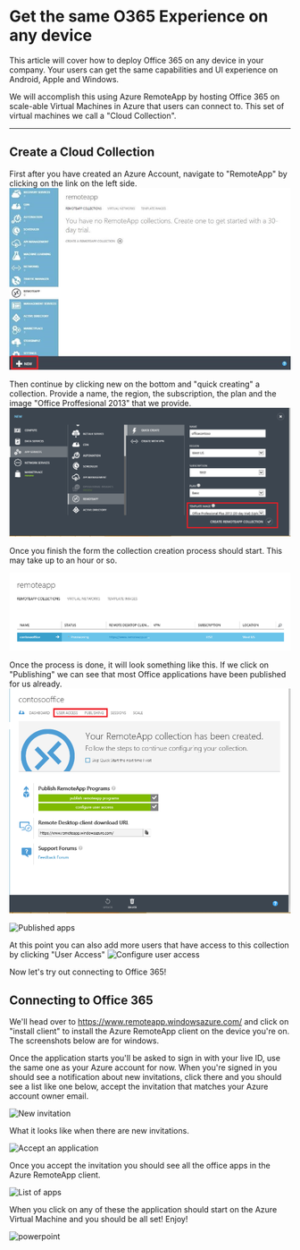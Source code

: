 Get the same O365 Experience on any device
===================


This article will cover how to deploy Office 365 on any device in your company. Your users can get the same capabilities and UI experience on Android, Apple and Windows. 

We will accomplish this using Azure RemoteApp by hosting Office 365 on scale-able Virtual Machines in Azure that users can connect to. This set of virtual machines we call a "Cloud Collection". 

----------


Create a Cloud Collection
-------------
First after you have created an Azure Account, navigate to "RemoteApp" by clicking on the link on the left side. 
![Showing Azure RemoteApp on the Azure Portal](https://raw.githubusercontent.com/guscatalano/azure-content/master/articles/media/remoteapp-tutorial-o365anywhere/1-menu.png)

Then continue by clicking new on the bottom and "quick creating" a collection. Provide a name, the region, the subscription, the plan and the image "Office Proffesional 2013" that we provide.
![Create Dialog](https://raw.githubusercontent.com/guscatalano/azure-content/master/articles/media/remoteapp-tutorial-o365anywhere/2-quickcreate.PNG)

Once you finish the form the collection creation process should start. This may take up to an hour or so.

![Waiting](https://raw.githubusercontent.com/guscatalano/azure-content/master/articles/media/remoteapp-tutorial-o365anywhere/3-waiting.PNG)

Once the process is done, it will look something like this. If we click on "Publishing" we can see that most Office applications have been published for us already.
![Collection created](https://raw.githubusercontent.com/guscatalano/azure-content/master/articles/media/remoteapp-tutorial-o365anywhere/4-done.PNG)

![Published apps](http://i.imgur.com/anmHb01.png)

At this point you can also add more users that have access to this collection by clicking "User Access"
![Configure user access](http://i.imgur.com/QKE2TVh.png)

Now let's try out connecting to Office 365!

Connecting to Office 365
-------------
We'll head over to https://www.remoteapp.windowsazure.com/ and click on "install client" to install the Azure RemoteApp client on the device you're on. The screenshots below are for windows.

Once the application starts you'll be asked to sign in with your live ID, use the same one as your Azure account for now. When you're signed in you should see a notification about new invitations, click there and you should see a list like one below, accept the invitation that matches your Azure account owner email. 

![New invitation](http://i.imgur.com/R781pz4.png)

What it looks like when there are new invitations.

![Accept an application](http://i.imgur.com/g9ggPwH.png) 

Once you accept the invitation you should see all the office apps in the Azure RemoteApp client.

![List of apps](http://i.imgur.com/U7KQrGS.png)

When you click on any of these the application should start on the Azure Virtual Machine and you should be all set! Enjoy!

![powerpoint](http://i.imgur.com/96CcWVB.png)
